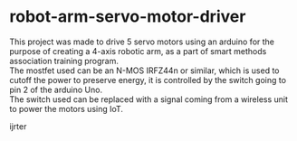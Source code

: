 # robot-arm-servo-motor-driver
This project was made to drive 5 servo motors using an arduino for the purpose of creating a 4-axis robotic arm, as a part of smart methods association training program.\
The mostfet used can be an N-MOS IRFZ44n or similar, which is used to cutoff the power to preserve energy, it is controlled by the switch going to pin 2  of the arduino Uno.\
The switch used can be replaced with a signal coming from a wireless unit to power the motors using IoT.


ijrter
